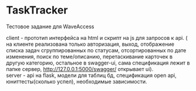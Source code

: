 # TaskTracker
Тестовое задание для WaveAccess

client - прототип интерфейса на html и скрипт на js для запросов к api. ( на клиенте реализована только авторизация, выход, отображение списка задач сгруппированных по статусам,
 отсортированных по дате изменения, поиск по теме/описанию, перетаскивание карточек в другую категорию, остальное в swagger-ui, сама спецификация лежит в папке сервер, http://127.0.0.1:5000/swagger/ открывает ui). 
<br>server - api на flask, модели для таблиц бд, спецификация open api, юниттесты(сколько успел), необходимые зависимости. 
